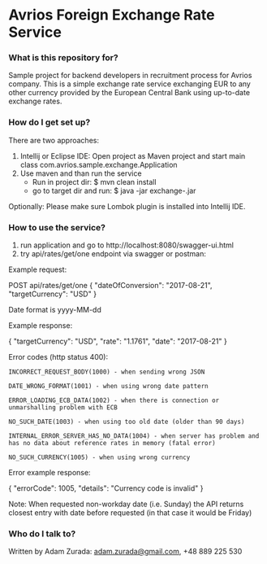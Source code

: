 # Avrios Foreign Exchange Rate Service #

### What is this repository for? ###

Sample project for backend developers in recruitment process for Avrios company.
This is a simple exchange rate service exchanging EUR to any other currency provided by the European Central Bank
using up-to-date exchange rates. 

### How do I get set up? ###

There are two approaches: 

1. Intellij or Eclipse IDE: Open project as Maven project and start main class com.avrios.sample.exchange.Application
2. Use maven and than run the service
   * Run in project dir: $ mvn clean install 
   * go to target dir and run: $ java -jar exchange-<VERSION>.jar

Optionally: Please make sure Lombok plugin is installed into Intellij IDE.

### How to use the service? ###

1. run application and go to http://localhost:8080/swagger-ui.html
2. try api/rates/get/one endpoint via swagger or postman:

Example request:

  POST api/rates/get/one
  {
    "dateOfConversion": "2017-08-21",
    "targetCurrency": "USD"
  }

Date format is yyyy-MM-dd

Example response:

  {
    "targetCurrency": "USD",
    "rate": "1.1761",
    "date": "2017-08-21"
  }


Error codes (http status 400):

    INCORRECT_REQUEST_BODY(1000) - when sending wrong JSON
    
    DATE_WRONG_FORMAT(1001) - when using wrong date pattern
    
    ERROR_LOADING_ECB_DATA(1002) - when there is connection or unmarshalling problem with ECB
    
    NO_SUCH_DATE(1003) - when using too old date (older than 90 days)
    
    INTERNAL_ERROR_SERVER_HAS_NO_DATA(1004) - when server has problem and has no data about reference rates in memory (fatal error)
    
    NO_SUCH_CURRENCY(1005) - when using wrong currency

Error example response:

  {
    "errorCode": 1005,
    "details": "Currency code is invalid"
  }

Note: When requested non-workday date (i.e. Sunday) the API returns closest entry with date before requested (in that case it would be Friday)



### Who do I talk to? ###

Written by Adam Zurada: adam.zurada@gmail.com, +48 889 225 530
